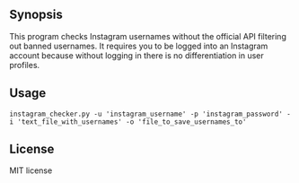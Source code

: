 ## Synopsis

This program checks Instagram usernames without the official API filtering out banned usernames. It requires you to be logged into an Instagram account because without logging in there is no differentiation in user profiles.

## Usage
```
instagram_checker.py -u 'instagram_username' -p 'instagram_password' -i 'text_file_with_usernames' -o 'file_to_save_usernames_to'
```
## License

MIT license
